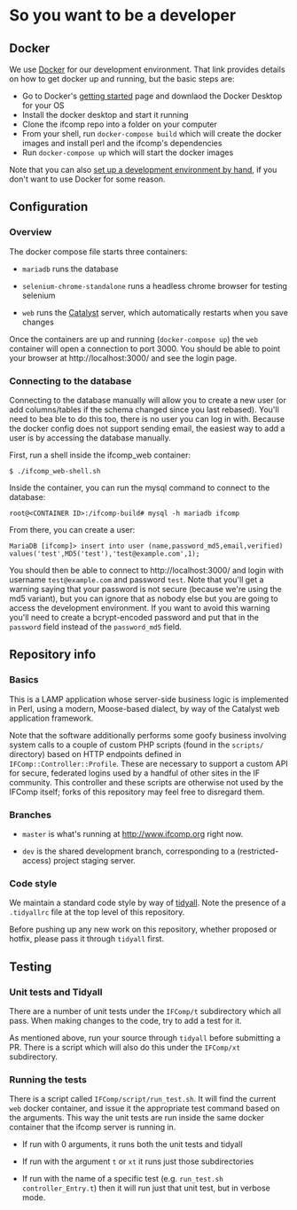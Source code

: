 So you want to be a developer
=============================

## Docker

We use [Docker](https://www.docker.com/) for our development environment. That link provides details on how to get docker up and running, but the basic steps are:

* Go to Docker's [getting started](https://www.docker.com/get-started) page and downlaod the Docker Desktop for your OS
* Install the docker desktop and start it running
* Clone the ifcomp repo into a folder on your computer
* From your shell, run `docker-compose build` which will create the docker images and install perl and the ifcomp's dependencies
* Run `docker-compose up` which will start the docker images

Note that you can also [set up a development environment by hand](https://github.com/iftechfoundation/ifcomp/wiki/Manual-Installation-and-Setup), if you don't want to use Docker for some reason.

## Configuration

### Overview

The docker compose file starts three containers:

 * `mariadb` runs the database

 * `selenium-chrome-standalone` runs a headless chrome browser for testing selenium

 * `web` runs the [Catalyst](http://www.catalystframework.org/) server, which automatically restarts when you save changes

Once the containers are up and running (`docker-compose up`) the `web` container will open a connection to port 3000. You should be able to point your browser at http://localhost:3000/ and see the login page.

### Connecting to the database

Connecting to the database manually will allow you to create a new user (or add columns/tables if the schema changed since you last rebased). You'll need to bea ble to do this too, there is no user you can log in with. Because the docker config does not support sending email, the easiest way to add a user is by accessing the database manually.

First, run a shell inside the ifcomp_web container:

```
$ ./ifcomp_web-shell.sh
```

Inside the container, you can run the mysql command to connect to the database:

```
root@<CONTAINER ID>:/ifcomp-build# mysql -h mariadb ifcomp
```

From there, you can create a user:

```
MariaDB [ifcomp]> insert into user (name,password_md5,email,verified) values('test',MD5('test'),'test@example.com',1);
```

You should then be able to connect to http://localhost:3000/ and login with username `test@example.com` and password `test`. Note that you'll get a warning saying that your password is not secure (because we're using the md5 variant), but you can ignore that as nobody else but you are going to access the development environment. If you want to avoid this warning you'll need to create a bcrypt-encoded password and put that in the `password` field instead of the `password_md5` field.

## Repository info

### Basics

This is a LAMP application whose server-side business logic is implemented in Perl, using a modern, Moose-based dialect, by way of the Catalyst web application framework.

Note that the software additionally performs some goofy business involving system calls to a couple of custom PHP scripts (found in the `scripts/` directory) based on HTTP endpoints defined in `IFComp::Controller::Profile`. These are necessary to support a custom API for secure, federated logins used by a handful of other sites in the IF community. This controller and these scripts are otherwise not used by the IFComp itself; forks of this repository may feel free to disregard them.

### Branches

* `master` is what's running at http://www.ifcomp.org right now.

* `dev` is the shared development branch, corresponding to a (restricted-access) project staging server.

### Code style

We maintain a standard code style by way of [tidyall](https://metacpan.org/pod/distribution/Code-TidyAll/bin/tidyall). Note the presence of a `.tidyallrc` file at the top level of this repository.

Before pushing up any new work on this repository, whether proposed or hotfix, please pass it through `tidyall` first.

## Testing

### Unit tests and Tidyall

There are a number of unit tests under the `IFComp/t` subdirectory which all pass. When making changes to the code, try to add a test for it.

As mentioned above, run your source through `tidyall` before submitting a PR. There is a script which will also do this under the `IFComp/xt` subdirectory.

### Running the tests

There is a script called `IFComp/script/run_test.sh`. It will find the current `web` docker container, and issue it the appropriate test command based on the arguments. This way the unit tests are run inside the same docker container that the ifcomp server is running in.

* If run with 0 arguments, it runs both the unit tests and tidyall

* If run with the argument `t` or `xt` it runs just those subdirectories

* If run with the name of a specific test (e.g. `run_test.sh controller_Entry.t`) then it will run just that unit test, but in verbose mode.
